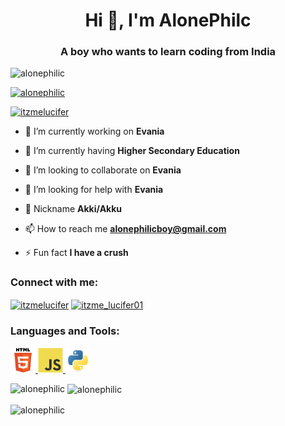 <h1 align="center">Hi 👋, I'm AlonePhilc</h1>
<h3 align="center">A boy who wants to learn coding from India</h3>

<p align="left"> <img src="https://komarev.com/ghpvc/?username=alonephilic&label=Profile%20views&color=0e75b6&style=flat" alt="alonephilic" /> </p>

<p align="left"> <a href="https://github.com/ryo-ma/github-profile-trophy"><img src="https://github-profile-trophy.vercel.app/?username=alonephilic" alt="alonephilic" /></a> </p>

<p align="left"> <a href="https://twitter.com/itzmelucifer" target="blank"><img src="https://img.shields.io/twitter/follow/itzmelucifer?logo=twitter&style=for-the-badge" alt="itzmelucifer" /></a> </p>

- 🔭 I’m currently working on **Evania**

- 🌱 I’m currently having **Higher Secondary Education**

- 👯 I’m looking to collaborate on **Evania**

- 🤝 I’m looking for help with **Evania**

- 💬 Nickname **Akki/Akku**

- 📫 How to reach me **alonephilicboy@gmail.com**

- ⚡ Fun fact **I have a crush**

<h3 align="left">Connect with me:</h3>
<p align="left">
<a href="https://twitter.com/itzmelucifer" target="blank"><img align="center" src="https://raw.githubusercontent.com/rahuldkjain/github-profile-readme-generator/master/src/images/icons/Social/twitter.svg" alt="itzmelucifer" height="30" width="40" /></a>
<a href="https://instagram.com/itzme_lucifer01" target="blank"><img align="center" src="https://raw.githubusercontent.com/rahuldkjain/github-profile-readme-generator/master/src/images/icons/Social/instagram.svg" alt="itzme_lucifer01" height="30" width="40" /></a>
</p>

<h3 align="left">Languages and Tools:</h3>
<p align="left"> <a href="https://www.w3.org/html/" target="_blank" rel="noreferrer"> <img src="https://raw.githubusercontent.com/devicons/devicon/master/icons/html5/html5-original-wordmark.svg" alt="html5" width="40" height="40"/> </a> <a href="https://developer.mozilla.org/en-US/docs/Web/JavaScript" target="_blank" rel="noreferrer"> <img src="https://raw.githubusercontent.com/devicons/devicon/master/icons/javascript/javascript-original.svg" alt="javascript" width="40" height="40"/> </a> <a href="https://www.python.org" target="_blank" rel="noreferrer"> <img src="https://raw.githubusercontent.com/devicons/devicon/master/icons/python/python-original.svg" alt="python" width="40" height="40"/> </a> </p>

<p><img align="left" src="https://github-readme-stats.vercel.app/api/top-langs?username=alonephilic&show_icons=true&locale=en&layout=compact" alt="alonephilic" /></p>

<p>&nbsp;<img align="center" src="https://github-readme-stats.vercel.app/api?username=alonephilic&show_icons=true&locale=en" alt="alonephilic" /></p>

<p><img align="center" src="https://github-readme-streak-stats.herokuapp.com/?user=alonephilic&" alt="alonephilic" /></p>
